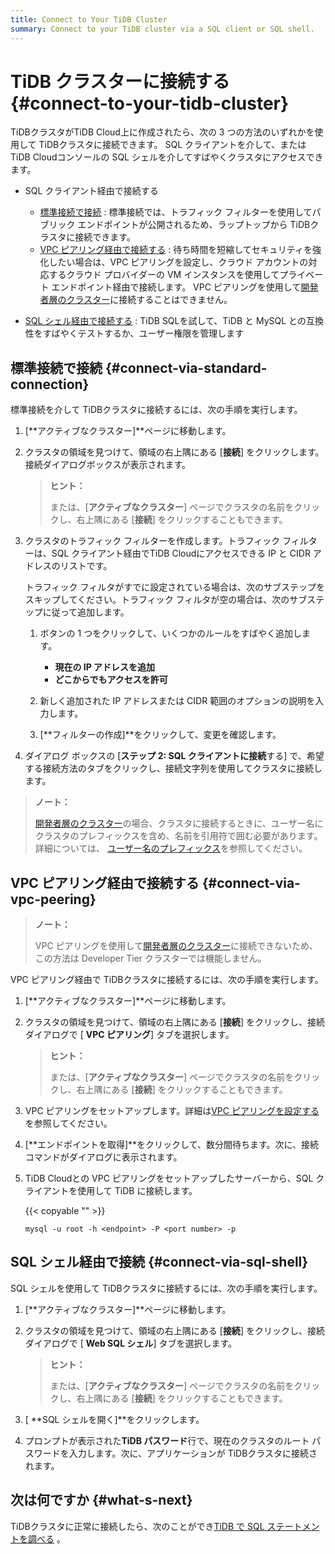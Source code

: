 ```yaml
---
title: Connect to Your TiDB Cluster
summary: Connect to your TiDB cluster via a SQL client or SQL shell.
---
```


# TiDB クラスターに接続する {#connect-to-your-tidb-cluster}

TiDBクラスタがTiDB Cloud上に作成されたら、次の 3 つの方法のいずれかを使用して TiDBクラスタに接続できます。 SQL クライアントを介して、またはTiDB Cloudコンソールの SQL シェルを介してすばやくクラスタにアクセスできます。

-   SQL クライアント経由で接続する

    -   [標準接続で接続](#connect-via-standard-connection) : 標準接続では、トラフィック フィルターを使用してパブリック エンドポイントが公開されるため、ラップトップから TiDBクラスタに接続できます。
    -   [VPC ピアリング経由で接続する](#connect-via-vpc-peering) : 待ち時間を短縮してセキュリティを強化したい場合は、VPC ピアリングを設定し、クラウド アカウントの対応するクラウド プロバイダーの VM インスタンスを使用してプライベート エンドポイント経由で接続します。 VPC ピアリングを使用して[開発者層のクラスター](/tidb-cloud/select-cluster-tier.md#developer-tier)に接続することはできません。

<!---->

-   [SQL シェル経由で接続する](#connect-via-sql-shell) : TiDB SQLを試して、TiDB と MySQL との互換性をすばやくテストするか、ユーザー権限を管理します

## 標準接続で接続 {#connect-via-standard-connection}

標準接続を介して TiDBクラスタに接続するには、次の手順を実行します。

1.  [**アクティブなクラスター]**ページに移動します。

2.  クラスタの領域を見つけて、領域の右上隅にある [**接続**] をクリックします。接続ダイアログボックスが表示されます。

    > **ヒント：**
    >
    > または、[**アクティブなクラスター**] ページでクラスタの名前をクリックし、右上隅にある [<strong>接続</strong>] をクリックすることもできます。

3.  クラスタのトラフィック フィルターを作成します。トラフィック フィルターは、SQL クライアント経由でTiDB Cloudにアクセスできる IP と CIDR アドレスのリストです。

    トラフィック フィルタがすでに設定されている場合は、次のサブステップをスキップしてください。トラフィック フィルタが空の場合は、次のサブステップに従って追加します。

    1.  ボタンの 1 つをクリックして、いくつかのルールをすばやく追加します。

        -   **現在の IP アドレスを追加**
        -   **どこからでもアクセスを許可**

    2.  新しく追加された IP アドレスまたは CIDR 範囲のオプションの説明を入力します。

    3.  [**フィルターの作成]**をクリックして、変更を確認します。

4.  ダイアログ ボックスの [**ステップ 2: SQL クライアントに接続**する] で、希望する接続方法のタブをクリックし、接続文字列を使用してクラスタに接続します。

> **ノート：**
>
> [開発者層のクラスター](/tidb-cloud/select-cluster-tier.md#developer-tier)の場合、クラスタに接続するときに、ユーザー名にクラスタのプレフィックスを含め、名前を引用符で囲む必要があります。詳細については、 [ユーザー名のプレフィックス](/tidb-cloud/select-cluster-tier.md#user-name-prefix)を参照してください。

## VPC ピアリング経由で接続する {#connect-via-vpc-peering}

> **ノート：**
>
> VPC ピアリングを使用して[開発者層のクラスター](/tidb-cloud/select-cluster-tier.md#developer-tier)に接続できないため、この方法は Developer Tier クラスターでは機能しません。

VPC ピアリング経由で TiDBクラスタに接続するには、次の手順を実行します。

1.  [**アクティブなクラスター]**ページに移動します。

2.  クラスタの領域を見つけて、領域の右上隅にある [**接続**] をクリックし、接続ダイアログで [ <strong>VPC ピアリング</strong>] タブを選択します。

    > **ヒント：**
    >
    > または、[**アクティブなクラスター**] ページでクラスタの名前をクリックし、右上隅にある [<strong>接続</strong>] をクリックすることもできます。

3.  VPC ピアリングをセットアップします。詳細は[VPC ピアリングを設定する](/tidb-cloud/set-up-vpc-peering-connections.md)を参照してください。

4.  [**エンドポイントを取得]**をクリックして、数分間待ちます。次に、接続コマンドがダイアログに表示されます。

5.  TiDB Cloudとの VPC ピアリングをセットアップしたサーバーから、SQL クライアントを使用して TiDB に接続します。

    {{< copyable "" >}}

    ```shell
    mysql -u root -h <endpoint> -P <port number> -p
    ```

## SQL シェル経由で接続 {#connect-via-sql-shell}

SQL シェルを使用して TiDBクラスタに接続するには、次の手順を実行します。

1.  [**アクティブなクラスター]**ページに移動します。

2.  クラスタの領域を見つけて、領域の右上隅にある [**接続**] をクリックし、接続ダイアログで [ <strong>Web SQL シェル</strong>] タブを選択します。

    > **ヒント：**
    >
    > または、[**アクティブなクラスター**] ページでクラスタの名前をクリックし、右上隅にある [<strong>接続</strong>] をクリックすることもできます。

3.  [ **SQL シェルを開く]**をクリックします。

4.  プロンプトが表示された**TiDB パスワード**行で、現在のクラスタのルート パスワードを入力します。次に、アプリケーションが TiDBクラスタに接続されます。

## 次は何ですか {#what-s-next}

TiDBクラスタに正常に接続したら、次のことができ[TiDB で SQL ステートメントを調べる](https://docs.pingcap.com/tidb/stable/basic-sql-operations) 。
